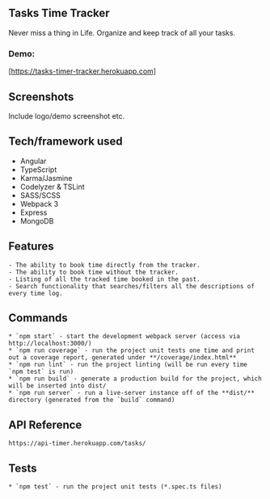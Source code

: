 ## Tasks Time Tracker
Never miss a thing in Life. Organize and keep track of all your tasks.

 ### Demo: 
[https://tasks-timer-tracker.herokuapp.com]

## Screenshots
Include logo/demo screenshot etc.

## Tech/framework used
* Angular 
* TypeScript
* Karma/Jasmine
* Codelyzer & TSLint
* SASS/SCSS
* Webpack 3
* Express
* MongoDB

## Features
	- The ability to book time directly from the tracker.
	- The ability to book time without the tracker.
	- Listing of all the tracked time booked in the past.
	- Search functionality that searches/filters all the descriptions of every time log.

## Commands
	* `npm start` - start the development webpack server (access via http://localhost:3000/)
	* `npm run coverage` - run the project unit tests one time and print out a coverage report, generated under **/coverage/index.html**
	* `npm run lint` - run the project linting (will be run every time `npm test` is run)
	* `npm run build` - generate a production build for the project, which will be inserted into dist/
	* `npm run server` - run a live-server instance off of the **dist/** directory (generated from the `build` command)

## API Reference
	https://api-timer.herokuapp.com/tasks/

## Tests
	* `npm test` - run the project unit tests (*.spec.ts files)
